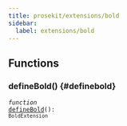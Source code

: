 ```yaml
---
title: prosekit/extensions/bold
sidebar:
  label: extensions/bold
---
```


## Functions

### defineBold() {#definebold}

<dl>

<dt>

<code data-typedoc-declaration><i>function</i> <i></i> <a id="definebold-2" href="#definebold-2">defineBold</a>(): `BoldExtension`</code>

</dt>

<dd>

</dd>

</dl>
